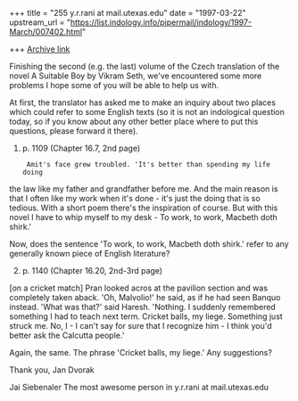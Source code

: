 +++
title = "255 y.r.rani at mail.utexas.edu"
date = "1997-03-22"
upstream_url = "https://list.indology.info/pipermail/indology/1997-March/007402.html"

+++
[Archive link](https://list.indology.info/pipermail/indology/1997-March/007402.html)

Finishing the second (e.g. the last) volume of the Czech translation of the
novel A Suitable Boy by Vikram Seth, we've encountered some more problems I
hope some of you will be able to help us with.

At first, the translator has asked me to make an inquiry about two places
which could refer to some English texts (so it is not an indological
question today, so if you know about any other better place where to put
this questions, please forward it there).

1. p. 1109 (Chapter 16.7, 2nd page)

        Amit's face grew troubled. 'It's better than spending my life doing
the law like my father and grandfather before me. And the main reason is
that I often like my work when it's done - it's just the doing that is so
tedious. With a short poem there's the inspiration of course. But with this
novel I have to whip myself to my desk - To work, to work, Macbeth doth
shirk.'

Now, does the sentence 'To work, to work, Macbeth doth shirk.' refer to any
generally known piece of English literature?

2. p. 1140 (Chapter 16.20, 2nd-3rd page)


[on a cricket match]
        Pran looked acros at the pavilion section and was completely taken
aback.
        'Oh, Malvolio!' he said, as if he had seen Banquo instead.
        'What was that?' said Haresh.
        'Nothing. I suddenly remembered something I had to teach next term.
Cricket balls, my liege. Something just struck me. No, I - I can't say for
sure that I recognize him - I think you'd better ask the Calcutta people.'


Again, the same. The phrase 'Cricket balls, my liege.' Any suggestions?

Thank you, Jan Dvorak

Jai Siebenaler The most awesome person in y.r.rani at mail.utexas.edu






